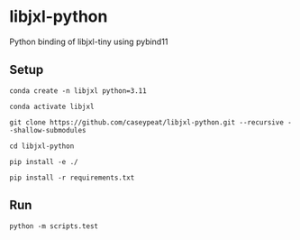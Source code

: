 # libjxl-python

Python binding of libjxl-tiny using pybind11

## Setup
`conda create -n libjxl python=3.11`

`conda activate libjxl`

`git clone https://github.com/caseypeat/libjxl-python.git --recursive --shallow-submodules`

`cd libjxl-python`

`pip install -e ./`

`pip install -r requirements.txt`

## Run

`python -m scripts.test`